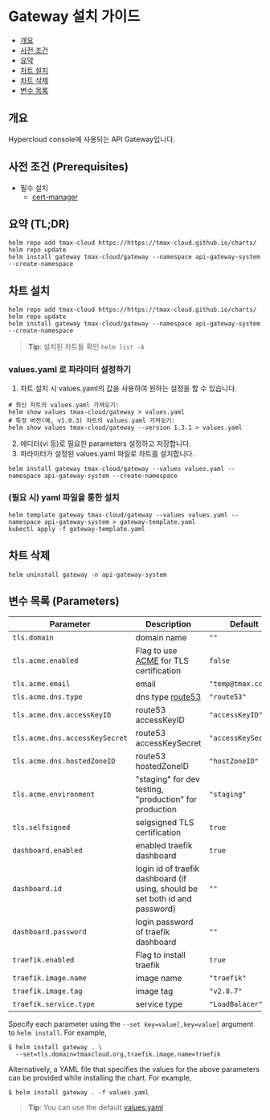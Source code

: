 <!--- app-name: Gateway -->

# Gateway 설치 가이드
- [개요](#개요)
- [사전 조건](#사전-조건-(Prerequisites))
- [요약](#요약-(TL;DR))
- [차트 설치](#차트-설치)
- [차트 삭제](#차트-삭제)
- [변수 목록](#변수-목록-(Parameters))

## 개요
Hypercloud console에 사용되는 API Gateway입니다. 

## 사전 조건 (Prerequisites)
- 필수 설치
    - [cert-manager](https://github.com/tmax-cloud/charts/tree/main/charts/cert-manager)

## 요약 (TL;DR)
```shell
helm repo add tmax-cloud https://https://tmax-cloud.github.io/charts/
helm repo update
helm install gateway tmax-cloud/gateway --namespace api-gateway-system --create-namespace
```

## 차트 설치
```shell
helm repo add tmax-cloud https://https://tmax-cloud.github.io/charts/
helm repo update
helm install gateway tmax-cloud/gateway --namespace api-gateway-system --create-namespace
```
> **Tip**: 설치된 차트들 확인 `helm list -A`
### values.yaml 로 파라미터 설정하기
1. 차트 설치 시 values.yaml의 값을 사용하여 원하는 설정을 할 수 있습니다.
```shell
# 최신 차트의 values.yaml 가져오기: 
helm show values tmax-cloud/gateway > values.yaml
# 특정 버전(예, v1.0.3) 차트의 values.yaml 가져오기: 
helm show values tmax-cloud/gateway --version 1.3.1 > values.yaml
```
2. 에디터(vi 등)로 필요한 parameters 설정하고 저장합니다.
3. 파라미터가 설정된 values.yaml 파일로 차트를 설치합니다.
```shell
helm install gateway tmax-cloud/gateway --values values.yaml --namespace api-gateway-system --create-namespace
```

### (필요 시) yaml 파일을 통한 설치
```shell
helm template gateway tmax-cloud/gateway --values values.yaml --namespace api-gateway-system > gateway-template.yaml
kubectl apply -f gateway-template.yaml
```

## 차트 삭제
```shell
helm uninstall gateway -n api-gateway-system
```

## 변수 목록 (Parameters)

| Parameter                      | Description                                                                                | Default             |
|--------------------------------|--------------------------------------------------------------------------------------------|---------------------|
| `tls.domain`                   | domain name                                                                                | `""`                |
| `tls.acme.enabled`             | Flag to use [ACME](https://cert-manager.io/docs/configuration/acme/) for TLS certification | `false`             |
| `tls.acme.email`               | email                                                                                      | `"temp@tmax.co.kr"` |
| `tls.acme.dns.type`            | dns type [route53](https://cert-manager.io/docs/configuration/acme/dns01/route53/)         | `"route53"`         |
| `tls.acme.dns.accessKeyID`     | route53 accessKeyID                                                                        | `"accessKeyID"`     |
| `tls.acme.dns.accessKeySecret` | route53 accessKeySecret                                                                    | `"accessKeySecret"` |
| `tls.acme.dns.hostedZoneID`    | route53 hostedZoneID                                                                       | `"hostZoneID"`      |
| `tls.acme.environment`         | "staging" for dev testing, "production" for production                                     | `"staging"`         | 
| `tls.selfsigned`               | selgsigned TLS certification                                                               | `true`              |
| `dashboard.enabled`            | enabled traefik dashboard                                                                  | `true`              |
| `dashboard.id`                 | login id of traefik dashboard (if using, should be set both id and password)               | `""`                |
| `dashboard.password`           | login password of traefik dashboard                                                        | `""`                |
| `traefik.enabled`              | Flag to install traefik                                                                    | `true`              |
| `traefik.image.name`           | image name                                                                                 | `"traefik"`         |
| `traefik.image.tag`            | image tag                                                                                  | `"v2.8.7"`          |
| `traefik.service.type`         | service type                                                                               | `"LoadBalacer"`     |                                |

Specify each parameter using the `--set key=value[,key=value]` argument to `helm install`. For example,

```console
$ helm install gateway . \
  --set=tls.domain=tmaxcloud.org,traefik.image.name=traefik
```

Alternatively, a YAML file that specifies the values for the above parameters can be provided while installing the chart. For example,

```console
$ helm install gateway . -f values.yaml
```

> **Tip**: You can use the default [values.yaml](values.yaml)
